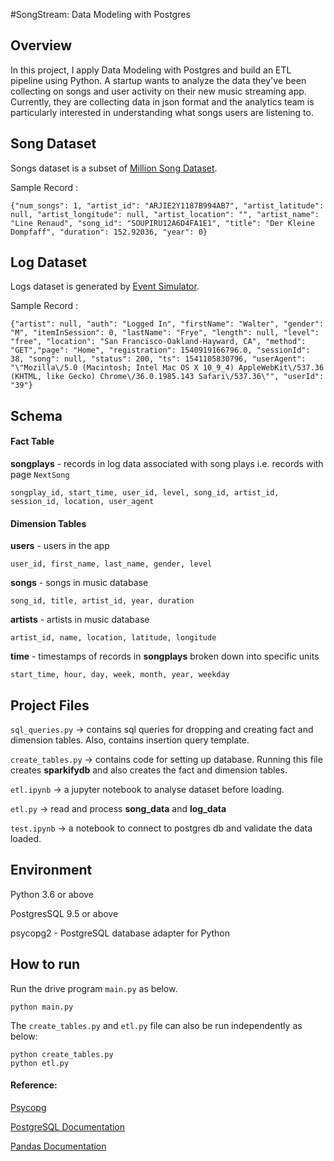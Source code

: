
#SongStream: Data Modeling with Postgres

## **Overview**
In this project, I apply Data Modeling with Postgres and build an ETL pipeline using Python. A startup wants to analyze the data they've been collecting on songs and user activity on their new music streaming app. Currently, they are collecting data in json format and the analytics team is particularly interested in understanding what songs users are listening to.


## **Song Dataset**
Songs dataset is a subset of [Million Song Dataset](http://millionsongdataset.com/).

Sample Record :
```
{"num_songs": 1, "artist_id": "ARJIE2Y1187B994AB7", "artist_latitude": null, "artist_longitude": null, "artist_location": "", "artist_name": "Line Renaud", "song_id": "SOUPIRU12A6D4FA1E1", "title": "Der Kleine Dompfaff", "duration": 152.92036, "year": 0}
```

## **Log Dataset**
Logs dataset is generated by [Event Simulator](https://github.com/Interana/eventsim).

Sample Record :
```
{"artist": null, "auth": "Logged In", "firstName": "Walter", "gender": "M", "itemInSession": 0, "lastName": "Frye", "length": null, "level": "free", "location": "San Francisco-Oakland-Hayward, CA", "method": "GET","page": "Home", "registration": 1540919166796.0, "sessionId": 38, "song": null, "status": 200, "ts": 1541105830796, "userAgent": "\"Mozilla\/5.0 (Macintosh; Intel Mac OS X 10_9_4) AppleWebKit\/537.36 (KHTML, like Gecko) Chrome\/36.0.1985.143 Safari\/537.36\"", "userId": "39"}
```


## Schema

#### Fact Table 
**songplays** - records in log data associated with song plays i.e. records with page `NextSong`

```
songplay_id, start_time, user_id, level, song_id, artist_id, session_id, location, user_agent
```

#### Dimension Tables
**users**  - users in the app
```
user_id, first_name, last_name, gender, level
```
**songs**  - songs in music database
```
song_id, title, artist_id, year, duration
```
**artists**  - artists in music database
```
artist_id, name, location, latitude, longitude
```
**time**  - timestamps of records in  **songplays**  broken down into specific units
```
start_time, hour, day, week, month, year, weekday
```

## Project Files

```sql_queries.py``` -> contains sql queries for dropping and  creating fact and dimension tables. Also, contains insertion query template.

```create_tables.py``` -> contains code for setting up database. Running this file creates **sparkifydb** and also creates the fact and dimension tables.

```etl.ipynb``` -> a jupyter notebook to analyse dataset before loading. 

```etl.py``` -> read and process **song_data** and **log_data**

```test.ipynb``` -> a notebook to connect to postgres db and validate the data loaded.

## Environment 
Python 3.6 or above

PostgresSQL 9.5 or above

psycopg2 - PostgreSQL database adapter for Python


## How to run

Run the drive program ```main.py``` as below.
```
python main.py
``` 

The ```create_tables.py``` and ```etl.py``` file can also be run independently as below:
```
python create_tables.py 
python etl.py 
```


 #### Reference: 
[Psycopg](http://initd.org/psycopg/docs/)

[PostgreSQL Documentation](https://www.postgresql.org/docs/)

[Pandas Documentation](https://pandas.pydata.org/pandas-docs/stable/)

